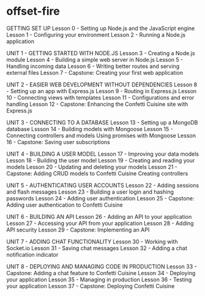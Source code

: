 # offset-fire

GETTING SET UP
Lesson 0 - Setting up Node.js and the JavaScript engine
Lesson 1 - Configuring your environment
Lesson 2 - Running a Node.js application

UNIT 1 - GETTING STARTED WITH NODE.JS
Lesson 3 - Creating a Node.js module
Lesson 4 - Building a simple web server in Node.js
Lesson 5 - Handling incoming data
Lesson 6 - Writing better routes and serving external files
Lesson 7 - Capstone: Creating your first web application

UNIT 2 - EASIER WEB DEVELOPMENT WITHOUT DEPENDENCIES
Lesson 8 - Setting up an app with Express.js
Lesson 9 - Routing in Express.js
Lesson 10 - Connecting views with templates
Lesson 11 - Configurations and error handling
Lesson 12 - Capstone: Enhancing the Confetti Cuisine site with Express.js

UNIT 3 - CONNECTING TO A DATABASE
Lesson 13 - Setting up a MongoDB database
Lssson 14 - Building models with Mongoose
Lesson 15 - Connecting controllers and models Using promises with Mongoose
Lesson 16 - Capstone: Saving user subscriptions

UNIT 4 - BUILDING A USER MODEL
Lesson 17 - Improving your data models
Lesson 18 - Building the user model
Lesson 19 - Creating and reading your models
Lesson 20 - Updating and deleting your models
Lesson 21 - Capstone: Adding CRUD models to Confetti Cuisine Creating controllers

UNIT 5 - AUTHENTICATING USER ACCOUNTS
Lesson 22 - Adding sessions and flash messages
Lesson 23 - Building a user login and hashing passwords
Lesson 24 - Adding user authentication
Lesson 25 - Capstone: Adding user authentication to Confetti Cuisine

UNIT 6 - BUILDING AN API
Lesson 26 - Adding an API to your application
Lesson 27 - Accessing your API from your application
Lesson 28 - Adding API security
Lesson 29 - Capstone: Implementing an API

UNIT 7 - ADDING CHAT FUNCTIONALITY
Lesson 30 - Working with Socket.io
Lesson 31 - Saving chat messages
Lesson 32 - Adding a chat notification indicator

UNIT 8 - DEPLOYING AND MANAGING CODE IN PRODUCTION
Lesson 33 - Capstone: Adding a chat feature to Confetti Cuisine
Lesson 34 - Deploying your application
Lesson 35 - Managing in production
Lesson 36 - Testing your application
Lesson 37 - Capstone: Deploying Confetti Cuisine
